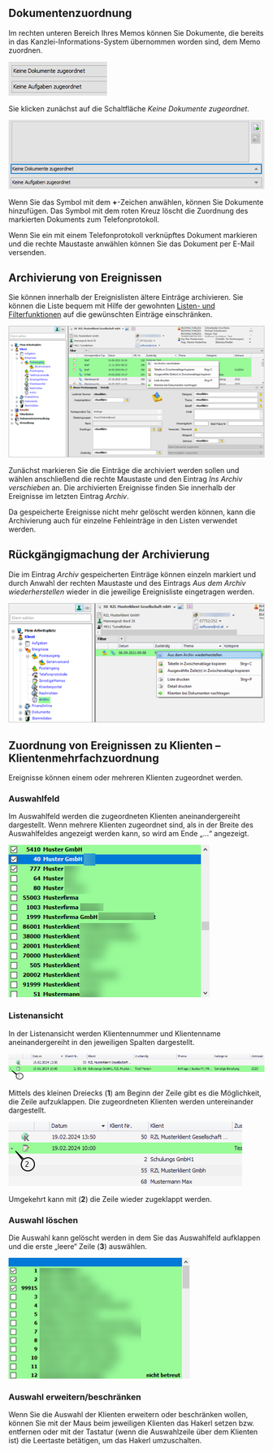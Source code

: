 ## Dokumentenzuordnung 

Im rechten unteren Bereich Ihres Memos können Sie Dokumente, die bereits
in das Kanzlei-Informations-System übernommen worden sind, dem
Memo zuordnen.

![Verknüpfung Memo - Dokument](<img/image105.png>)

Sie klicken zunächst auf die Schaltfläche *Keine Dokumente zugeordnet*.

![Dokumente zuordnen](<img/image106.png>)

Wenn Sie das Symbol mit dem **+**-Zeichen anwählen, können Sie Dokumente
hinzufügen. Das Symbol mit dem roten Kreuz löscht die Zuordnung des
markierten Dokuments zum Telefonprotokoll.

Wenn Sie ein mit einem Telefonprotokoll verknüpftes Dokument markieren
und die rechte Maustaste anwählen können Sie das Dokument per E-Mail
versenden.

## Archivierung von Ereignissen

Sie können innerhalb der Ereignislisten ältere Einträge archivieren. Sie
können die Liste bequem mit Hilfe der gewohnten [Listen- und Filterfunktionen](../Allgemeine%20Programmbedienung/Programmstart%20und%20mögliche%20Funktionen.md/#moglichkeiten-der-listengestaltung) auf die gewünschten
Einträge einschränken.

![Archivierung von Ereignissen](<img/image109.png>)

Zunächst markieren Sie die Einträge die archiviert werden sollen und
wählen anschließend die rechte Maustaste und den Eintrag *Ins Archiv verschieben* an. Die archivierten Ereignisse finden Sie innerhalb der
Ereignisse im letzten Eintrag *Archiv*.

Da gespeicherte Ereignisse nicht mehr gelöscht werden können, kann die
Archivierung auch für einzelne Fehleinträge in den Listen verwendet
werden.

## Rückgängigmachung der Archivierung

Die im Eintrag *Archiv* gespeicherten Einträge können einzeln markiert
und durch Anwahl der rechten Maustaste und des Eintrags *Aus dem Archiv
wiederherstellen* wieder in die jeweilige Ereignisliste eingetragen
werden.

![Aus dem Archiv wiederherstellen](<img/image110.png>)

## Zuordnung von Ereignissen zu Klienten – Klientenmehrfachzuordnung

Ereignisse können einem oder mehreren Klienten zugeordnet werden.

### Auswahlfeld

Im Auswahlfeld werden die zugeordneten Klienten aneinandergereiht
dargestellt. Wenn mehrere Klienten zugeordnet sind, als in der Breite
des Auswahlfeldes angezeigt werden kann, so wird am Ende „…“ angezeigt.

![Mehrfachzuordnung Klienten](<img/image111.png>)

### Listenansicht

In der Listenansicht werden Klientennummer und Klientenname
aneinandergereiht in den jeweiligen Spalten dargestellt.

![Klientenzuordnung - Listenansicht](<img/image112.png>)

Mittels des kleinen Dreiecks (**1**) am Beginn der Zeile gibt es die
Möglichkeit, die Zeile aufzuklappen. Die zugeordneten Klienten werden
untereinander dargestellt.

![Klientenzuordnung - Listenansicht II](<img/image113.png>)

Umgekehrt kann mit (**2**) die Zeile wieder zugeklappt werden.

### Auswahl löschen

Die Auswahl kann gelöscht werden in dem Sie das Auswahlfeld aufklappen
und die erste „leere“ Zeile (**3**) auswählen.

![Klientenmehrfachzuordnung - Auswahl löschen](<img/image114.png>)

### Auswahl erweitern/beschränken

Wenn Sie die Auswahl der Klienten erweitern oder beschränken wollen,
können Sie mit der Maus beim jeweiligen Klienten das Hakerl setzen bzw.
entfernen oder mit der Tastatur (wenn die Auswahlzeile über dem Klienten
ist) die Leertaste betätigen, um das Hakerl umzuschalten.